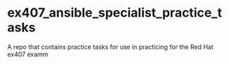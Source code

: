 # ex407_ansible_specialist_practice_tasks
A repo that contains practice tasks for use in practicing for the Red Hat ex407 examm
